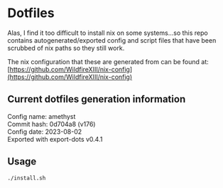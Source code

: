# Dotfiles

Alas, I find it too difficult to install nix on some systems...so this repo contains autogenerated/exported config and script files that have been scrubbed of nix paths so they still work.

The nix configuration that these are generated from can be found at:  
[https://github.com/WildfireXIII/nix-config](https://github.com/WildfireXIII/nix-config)

## Current dotfiles generation information

Config name: amethyst  
Commit hash: 0d704a8 (v176)  
Config date: 2023-08-02  
Exported with export-dots v0.4.1  

## Usage

```
./install.sh
```
